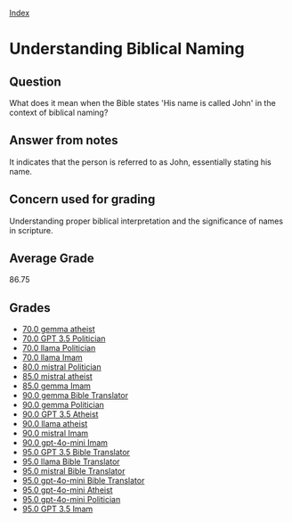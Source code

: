 
[Index](../index.md)
# Understanding Biblical Naming
## Question
What does it mean when the Bible states 'His name is called John' in the context of biblical naming?

## Answer from notes
It indicates that the person is referred to as John, essentially stating his name.

## Concern used for grading
Understanding proper biblical interpretation and the significance of names in scripture.

## Average Grade
86.75

## Grades
 * [70.0 gemma atheist](../answers/gemma_atheist/Understanding_Biblical_Naming.md)
 * [70.0 GPT 3.5 Politician](../answers/GPT_3.5_Politician/Understanding_Biblical_Naming.md)
 * [70.0 llama Politician](../answers/llama_Politician/Understanding_Biblical_Naming.md)
 * [70.0 llama Imam](../answers/llama_Imam/Understanding_Biblical_Naming.md)
 * [80.0 mistral Politician](../answers/mistral_Politician/Understanding_Biblical_Naming.md)
 * [85.0 mistral atheist](../answers/mistral_atheist/Understanding_Biblical_Naming.md)
 * [85.0 gemma Imam](../answers/gemma_Imam/Understanding_Biblical_Naming.md)
 * [90.0 gemma Bible Translator](../answers/gemma_Bible_Translator/Understanding_Biblical_Naming.md)
 * [90.0 gemma Politician](../answers/gemma_Politician/Understanding_Biblical_Naming.md)
 * [90.0 GPT 3.5 Atheist](../answers/GPT_3.5_Atheist/Understanding_Biblical_Naming.md)
 * [90.0 llama atheist](../answers/llama_atheist/Understanding_Biblical_Naming.md)
 * [90.0 mistral Imam](../answers/mistral_Imam/Understanding_Biblical_Naming.md)
 * [90.0 gpt-4o-mini Imam](../answers/gpt-4o-mini_Imam/Understanding_Biblical_Naming.md)
 * [95.0 GPT 3.5 Bible Translator](../answers/GPT_3.5_Bible_Translator/Understanding_Biblical_Naming.md)
 * [95.0 llama Bible Translator](../answers/llama_Bible_Translator/Understanding_Biblical_Naming.md)
 * [95.0 mistral Bible Translator](../answers/mistral_Bible_Translator/Understanding_Biblical_Naming.md)
 * [95.0 gpt-4o-mini Bible Translator](../answers/gpt-4o-mini_Bible_Translator/Understanding_Biblical_Naming.md)
 * [95.0 gpt-4o-mini Atheist](../answers/gpt-4o-mini_Atheist/Understanding_Biblical_Naming.md)
 * [95.0 gpt-4o-mini Politician](../answers/gpt-4o-mini_Politician/Understanding_Biblical_Naming.md)
 * [95.0 GPT 3.5 Imam](../answers/GPT_3.5_Imam/Understanding_Biblical_Naming.md)
